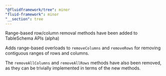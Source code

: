 ```yaml
---
"@fluidframework/tree": minor
"fluid-framework": minor
"__section": tree
---
```

Range-based row/column removal methods have been added to TableSchema APIs (alpha)

Adds range-based overloads to `removeColumns` and `removeRows` for removing contiguous ranges of rows and columns.

The `removeAllColumns` and `removeAllRows` methods have also been removed, as they can be trivially implemented in terms of the new methods.
